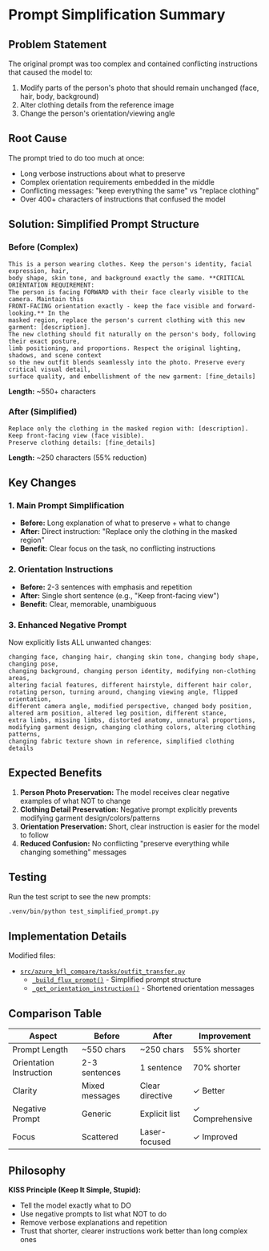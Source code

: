 # Prompt Simplification Summary

## Problem Statement

The original prompt was too complex and contained conflicting instructions that caused the model to:
1. Modify parts of the person's photo that should remain unchanged (face, hair, body, background)
2. Alter clothing details from the reference image
3. Change the person's orientation/viewing angle

## Root Cause

The prompt tried to do too much at once:
- Long verbose instructions about what to preserve
- Complex orientation requirements embedded in the middle
- Conflicting messages: "keep everything the same" vs "replace clothing"
- Over 400+ characters of instructions that confused the model

## Solution: Simplified Prompt Structure

### Before (Complex)
```
This is a person wearing clothes. Keep the person's identity, facial expression, hair, 
body shape, skin tone, and background exactly the same. **CRITICAL ORIENTATION REQUIREMENT: 
The person is facing FORWARD with their face clearly visible to the camera. Maintain this 
FRONT-FACING orientation exactly - keep the face visible and forward-looking.** In the 
masked region, replace the person's current clothing with this new garment: [description]. 
The new clothing should fit naturally on the person's body, following their exact posture, 
limb positioning, and proportions. Respect the original lighting, shadows, and scene context 
so the new outfit blends seamlessly into the photo. Preserve every critical visual detail, 
surface quality, and embellishment of the new garment: [fine_details]
```
**Length:** ~550+ characters

### After (Simplified)
```
Replace only the clothing in the masked region with: [description]. 
Keep front-facing view (face visible). 
Preserve clothing details: [fine_details]
```
**Length:** ~250 characters (55% reduction)

## Key Changes

### 1. Main Prompt Simplification
- **Before:** Long explanation of what to preserve + what to change
- **After:** Direct instruction: "Replace only the clothing in the masked region"
- **Benefit:** Clear focus on the task, no conflicting instructions

### 2. Orientation Instructions
- **Before:** 2-3 sentences with emphasis and repetition
- **After:** Single short sentence (e.g., "Keep front-facing view")
- **Benefit:** Clear, memorable, unambiguous

### 3. Enhanced Negative Prompt
Now explicitly lists ALL unwanted changes:
```
changing face, changing hair, changing skin tone, changing body shape, changing pose, 
changing background, changing person identity, modifying non-clothing areas, 
altering facial features, different hairstyle, different hair color, 
rotating person, turning around, changing viewing angle, flipped orientation, 
different camera angle, modified perspective, changed body position, 
altered arm position, altered leg position, different stance, 
extra limbs, missing limbs, distorted anatomy, unnatural proportions, 
modifying garment design, changing clothing colors, altering clothing patterns, 
changing fabric texture shown in reference, simplified clothing details
```

## Expected Benefits

1. **Person Photo Preservation:** The model receives clear negative examples of what NOT to change
2. **Clothing Detail Preservation:** Negative prompt explicitly prevents modifying garment design/colors/patterns
3. **Orientation Preservation:** Short, clear instruction is easier for the model to follow
4. **Reduced Confusion:** No conflicting "preserve everything while changing something" messages

## Testing

Run the test script to see the new prompts:
```bash
.venv/bin/python test_simplified_prompt.py
```

## Implementation Details

Modified files:
- [`src/azure_bfl_compare/tasks/outfit_transfer.py`](../src/azure_bfl_compare/tasks/outfit_transfer.py)
  - [`_build_flux_prompt()`](../src/azure_bfl_compare/tasks/outfit_transfer.py:1023) - Simplified prompt structure
  - [`_get_orientation_instruction()`](../src/azure_bfl_compare/tasks/outfit_transfer.py:355) - Shortened orientation messages

## Comparison Table

| Aspect | Before | After | Improvement |
|--------|--------|-------|-------------|
| Prompt Length | ~550 chars | ~250 chars | 55% shorter |
| Orientation Instruction | 2-3 sentences | 1 sentence | 70% shorter |
| Clarity | Mixed messages | Clear directive | ✓ Better |
| Negative Prompt | Generic | Explicit list | ✓ Comprehensive |
| Focus | Scattered | Laser-focused | ✓ Improved |

## Philosophy

**KISS Principle (Keep It Simple, Stupid):**
- Tell the model exactly what to DO
- Use negative prompts to list what NOT to do
- Remove verbose explanations and repetition
- Trust that shorter, clearer instructions work better than long complex ones
